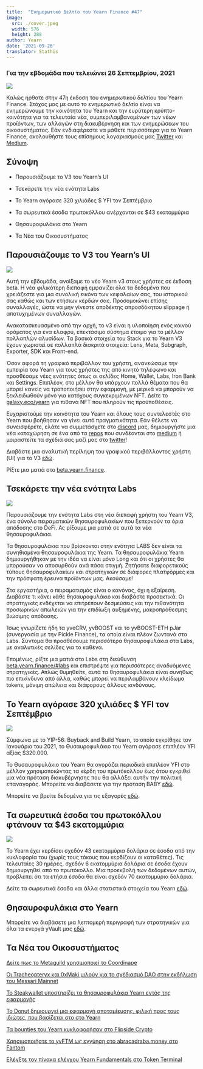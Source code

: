 ```yaml
---
title:  "Ενημερωτικό Δελτίο του Yearn Finance #47"
image:
  src: ./cover.jpeg
  width: 576
  height: 288
author: Yearn
date: '2021-09-26'
translator: Stathis 
---
```



### Για την εβδομάδα που τελειώνει 26 Σεπτεμβρίου, 2021

![](/_posts/_newsletters/Yearn-Finance-Newsletter-47/cover.jpeg?w=880&h=440)

Καλώς ήρθατε στην 47η έκδοση του ενημερωτικού δελτίου του Yearn Finance. Στόχος μας με αυτό το ενημερωτικό δελτίο είναι να ενημερώνουμε την κοινότητα του Yearn και την ευρύτερη κρύπτο-κοινότητα για τα τελευταία νέα, συμπεριλαμβανομένων των νέων προϊόντων, των αλλαγών στη διακυβέρνηση και των ενημερώσεων του οικοσυστήματος. Εάν ενδιαφέρεστε να μάθετε περισσότερα για το Yearn Finance, ακολουθήστε τους επίσημους λογαριασμούς μας [Twitter](https://twitter.com/iearnfinance) και [Medium](https://medium.com/iearn).


## Σύνοψη

- Παρουσιάζουμε το V3 του Yearn’s UI

- Τσεκάρετε την νέα ενότητα Labs

- Το Yearn αγόρασε 320 χιλιάδες $ YFI τον Σεπτέμβριο

- Τα σωρευτικά έσοδα πρωτοκόλλου ανέρχονται σε $43 εκατομμύρια

- Θησαυροφυλάκια στο Yearn

- Τα Νέα του Οικοσυστήματος

## Παρουσιάζουμε το V3 του Yearn’s UI

![](/_posts/_newsletters/Yearn-Finance-Newsletter-47/image2.jpg?w=800&h=450)

Αυτή την εβδομάδα, ανοίξαμε το νέο Yearn v3 στους χρήστες σε έκδοση beta. Η νέα φιλικότερη διεπαφή εμφανίζει όλα τα δεδομένα που χρειάζεστε για μια συνολική εικόνα των κεφαλαίων σας, του ιστορικού σας καθώς και των ετήσιων κερδών σας. Προσομοιώνει επίσης συναλλαγές, ώστε να μην γίνεστε αποδέκτης απροσδόκητου slippage ή αποτυχημένων συναλλαγών.

Ανακατασκευασμένο από την αρχή, το v3 είναι η υλοποίηση ενός κοινού οράματος για ένα ελαφρύ, επεκτάσιμο σύστημα έτοιμο για το μέλλον πολλαπλών αλυσίδων. Τα βασικά στοιχεία του Stack για το Yearn V3 έχουν χωριστεί σε πολλαπλά διακριτά στοιχεία: Lens, Meta, Subgraph, Exporter, SDK και Front-end.

Όσον αφορά τη γραφικό περιβάλλον του χρήστη, ανανεώσαμε την εμπειρία του Yearn για τους χρήστες της από κινητό τηλέφωνο και προσθέσαμε νέες ενότητες όπως οι σελίδες Home, Wallet, Labs, Iron Bank και Settings. Επιπλέον, στο μέλλον θα υπάρχουν πολλά θέματα που θα μπορεί κανείς να τροποποιήσει στην εφαρμογή, με μερικά να μπορούν να ξεκλειδωθούν μόνο για κατόχους συγκεκριμένων NFT. Δείτε το [galaxy.eco/yearn](https://galaxy.eco/yearn) για πιθανά NFT που πληρούν τις προϋποθέσεις.

Ευχαριστούμε την κοινότητα του Yearn και όλους τους συντελεστές στο Yearn που βοήθησαν να γίνει αυτό πραγματικότητα. Εάν θέλετε να συνεισφέρετε, ελάτε να συμμετάσχετε στο [discord](https://discord.gg/8rF374XkXy) μας, δημιουργήστε μια νέα καταχώρηση σε ένα από τα [repos](https://github.com/yearn) που συνδέονται στο [medium](https://medium.com/iearn/yearn-ui-v3-0-a194355bdb1f) ή μοιραστείτε τα σχέδιά σας μαζί μας στο [twitter](https://twitter.com/iearnfinance)!

Διαβάστε μια αναλυτική περίληψη του γραφικού περιβάλλοντος χρήστη (UI) για το V3 [εδώ](https://medium.com/iearn/yearn-ui-v3-0-a194355bdb1f).

Ρίξτε μια ματιά στο [beta.yearn.finance](https://beta.yearn.finance/).

## Τσεκάρετε την νέα ενότητα Labs
![](/_posts/_newsletters/Yearn-Finance-Newsletter-47/image3.jpg?w=1200&h=820)

Παρουσιάζουμε την ενότητα Labs στη νέα διεπαφή χρήστη του Yearn V3, ένα σύνολο πειραματικών θησαυροφυλακίων που ξεπερνούν τα όρια απόδοσης στο DeFi. Ας ρίξουμε μια ματιά σε αυτά τα νέα θησαυροφυλάκια.

Τα θησαυροφυλάκια που βρίσκονται στην ενότητα LABS δεν είναι τα συνηθισμένα θησαυροφυλάκια της Yearn. Τα θησαυροφυλάκια Yearn δημιουργήθηκαν με την ιδέα να είναι μόνο Long και ότι οι χρήστες θα μπορούσαν να αποσυρθούν ανά πάσα στιγμή. Ζητήσατε διαφορετικούς τύπους θησαυροφυλακίων και στρατηγικών σε διάφορες πλατφόρμες και την πρόσφατη έρευνα προϊόντων μας. Ακούσαμε!

Στα εργαστήρια, ο πειραματισμός είναι ο κανόνας, όχι η εξαίρεση. Διαβάστε τι κάνει κάθε θησαυροφυλάκιο και διαβάστε προσεκτικά. Οι στρατηγικές ενδέχεται να επιτρέπουν δεσμεύσεις και την πιθανότητα προσωρινών απωλειών για την επιδίωξη αυξημένης, μακροπρόθεσμης βιώσιμης απόδοσης.

Ίσως γνωρίζετε ήδη τα yveCRV, yvBOOST και το yvBOOST-ETH pJar (συνεργασία με την Pickle Finance), τα οποία είναι πλέον ζωντανά στα Labs. Σύντομα θα προσθέσουμε περισσότερα θησαυροφυλάκια στα Labs, με αναλυτικές σελίδες για το καθένα.

Επομένως, ρίξτε μια ματιά στο Labs στη διεύθυνση [beta.yearn.finance/#labs](https://beta.yearn.finance/#/labs) και επιστρέψτε για περισσότερες αναδυόμενες στρατηγικές. Απλώς θυμηθείτε, αυτά τα θησαυροφυλάκια είναι συνήθως πιο επικίνδυνα από άλλα, καθώς μπορεί να περιλαμβάνουν κλείδωμα tokens, μόνιμη απώλεια και διάφορους άλλους κινδύνους.

## Το Yearn αγόρασε 320 χιλιάδες $ YFI τον Σεπτέμβριο

![](/_posts/_newsletters/Yearn-Finance-Newsletter-47/image4.jpg?w=1456&h=805)

Σύμφωνα με το YIP-56: Buyback and Build Yearn, το οποίο εγκρίθηκε τον Ιανουάριο του 2021, το Θυσαυροφυλάκιο του Yearn αγόρασε επιπλέον YFI αξίας $320.000.

Το Θυσαυροφυλάκιο του Yearn θα αγοράζει περιοδικά επιπλέον YFI στο μέλλον χρησιμοποιώντας τα κέρδη του πρωτόκολλου έως ότου εγκριθεί μια νέα πρόταση διακυβέρνησης που θα αλλάξει αυτήν την πολιτική επαναγοράς. Μπορείτε να διαβάσετε για την πρόταση BABY [εδώ](https://snapshot.org/#/yearn/proposal/Qmb6gBzjvgLMazSrQQGVcjutLNdkVyM2Lh6yckMzdoaHWZ).

Μπορείτε να βρείτε δεδομένα για τις εξαγορές [εδώ](https://www.yfistats.com/financials/YFIBuybacks.html).

## Τα σωρευτικά έσοδα του πρωτοκόλλου φτάνουν τα $43 εκατομμύρια

![](/_posts/_newsletters/Yearn-Finance-Newsletter-47/image5.jpg?w=1456&h=827)

Το Yearn έχει κερδίσει σχεδόν 43 εκατομμύρια δολάρια σε έσοδα από την κυκλοφορία του (χωρίς τους τόκους που κερδίζουν οι καταθέτες). Τις τελευταίες 30 ημέρες, σχεδόν 6 εκατομμύρια δολάρια σε έσοδα έχουν δημιουργηθεί από το πρωτόκολλο. Μια προεκβολή των δεδομένων αυτών, προβλέπει ότι τα ετήσια έσοδα θα είναι σχεδόν 70 εκατομμύρια δολάρια.

Δείτε τα σωρευτικά έσοδα και άλλα στατιστικά στοιχεία του Yearn [εδώ](https://www.yfistats.com/).

## Θησαυροφυλάκια στο Yearn

Μπορείτε να διαβάσετε μια λεπτομερή περιγραφή των στρατηγικών για όλα τα ενεργά yVault μας [εδώ](https://medium.com/yearn-state-of-the-vaults/the-vaults-at-yearn-9237905ffed3).

## Τα Νέα του Οικοσυστήματος
[Δείτε πως το Metaguild χρησιμοποιεί το Coordinape](https://twitter.com/metaguildcom/status/1440368717888557068)

[Οι Tracheopteryx και 0xMaki μιλούν για το σχέδιασμό DAO στην εκδήλωση του Messari Mainnet](https://twitter.com/MessariCrypto/status/1440412651457110020)

[Το Steakwallet υποστηρίζει τα θησαυροφυλάκια Yearn εντός της εφαρμογής](https://twitter.com/steakwallet/status/1440734147194994694)

[Το Donut δημιουργεί μια εφαρμογή αποταμίευσης, φιλική προς τους ιδιώτες, που βασίζεται στο στο Yearn](https://twitter.com/bantg/status/1438680337735987209)

[Τα bounties του Yearn κυκλοφορήσαν στο Flipside Crypto](https://twitter.com/flipsidecrypto/status/1438613782507446273)

[Χρησιμοποιήστε το yvFTM ως εγγύηση στο abracadraba.money στο Fantom](https://twitter.com/MIM_Spell/status/1441912161001820161?s=20)

[Ελέγξτε τον πίνακα ελέγχου Yearn Fundamentals στο Token Terminal](https://twitter.com/iearnfinance/status/1441179921523507200)
